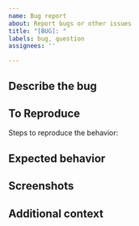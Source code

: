 ```yaml
---
name: Bug report
about: Report bugs or other issues
title: "[BUG]: "
labels: bug, question
assignees: ''

---
```


## Describe the bug
<!--A clear and concise description of what the bug is.-->

## To Reproduce
Steps to reproduce the behavior:

## Expected behavior
<!--A clear and concise description of what you expected to happen.-->

## Screenshots
<!--If applicable, add screenshots to help explain your problem.-->

## Additional context
<!--Add any other context about the problem here.-->
